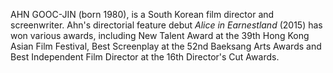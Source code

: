AHN GOOC-JIN (born 1980), is a South Korean film director and screenwriter. Ahn's directorial feature debut _Alice in Earnestland_ (2015) has won various awards, including New Talent Award at the 39th Hong Kong Asian Film Festival, Best Screenplay at the 52nd Baeksang Arts Awards and Best Independent Film Director at the 16th Director's Cut Awards.
